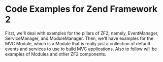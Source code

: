 # Code Examples for Zend Framework 2

First, we'll deal with examples for the pillars of ZF2; namely, EventManager, ServiceManager, and ModuleManager. Then, we'll have examples for the MVC Module, which is a Module that is really just a collection of default events and services to use to build MVC applications. Also to follow will be examples of Modules and other ZF2 components.

